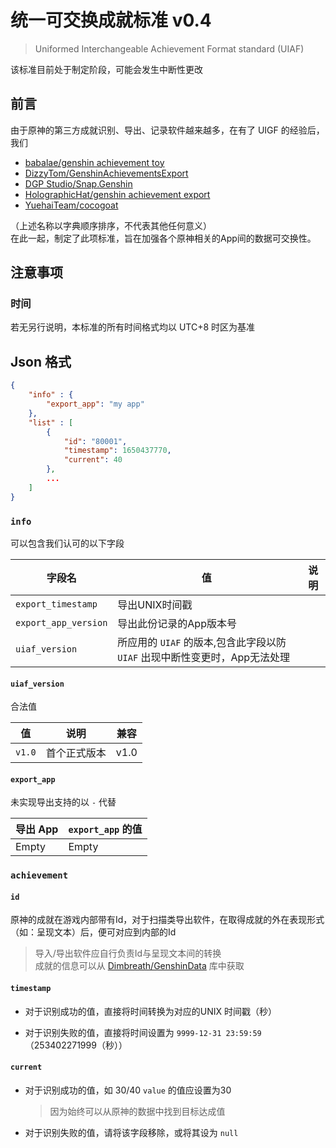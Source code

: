 # 统一可交换成就标准 v0.4

> Uniformed Interchangeable Achievement Format standard (UIAF)

该标准目前处于制定阶段，可能会发生中断性更改

## 前言

由于原神的第三方成就识别、导出、记录软件越来越多，在有了 UIGF 的经验后，
我们

* [babalae/genshin achievement toy](https://github.com/babalae/genshin-achievement-toy)
* [DizzyTom/GenshinAchievementsExport](https://github.com/DizzyTom/GenshinAchievementsExport)
* [DGP Studio/Snap.Genshin](https://github.com/DGP-Studio/Snap.Genshin)
* [HolographicHat/genshin achievement export](https://github.com/HolographicHat/genshin-achievement-export)
* [YuehaiTeam/cocogoat](https://github.com/YuehaiTeam/cocogoat)

（上述名称以字典顺序排序，不代表其他任何意义）  
在此一起，制定了此项标准，旨在加强各个原神相关的App间的数据可交换性。

## 注意事项

### 时间

若无另行说明，本标准的所有时间格式均以 UTC+8 时区为基准

## Json 格式

```json
{
    "info" : {
        "export_app": "my app"
    },
    "list" : [
        {
            "id": "80001",
            "timestamp": 1650437770,
            "current": 40
        },
        ...
    ]
}
```

### `info` 

可以包含我们认可的以下字段

|字段名|值|说明|
|-|-|-|
|`export_timestamp`|导出UNIX时间戳||
|`export_app_version`|导出此份记录的App版本号||
|`uiaf_version`|所应用的 `UIAF` 的版本,包含此字段以防 `UIAF` 出现中断性变更时，App无法处理||

#### `uiaf_version`

合法值

|值|说明|兼容|
|-|-|-|
|`v1.0`|首个正式版本|v1.0|

#### `export_app`

未实现导出支持的以 `-` 代替

|导出 App|`export_app` 的值|
|-|-|
|Empty|Empty|
### `achievement`

#### `id`

原神的成就在游戏内部带有Id，对于扫描类导出软件，在取得成就的外在表现形式（如：呈现文本）后，便可对应到内部的Id

> 导入/导出软件应自行负责Id与呈现文本间的转换  
> 成就的信息可以从 [Dimbreath/GenshinData](https://github.com/Dimbreath/GenshinData) 库中获取

#### `timestamp`

* 对于识别成功的值，直接将时间转换为对应的UNIX 时间戳（秒）

* 对于识别失败的值，直接将时间设置为 `9999-12-31 23:59:59`（253402271999（秒））

#### `current`

* 对于识别成功的值，如 30/40 `value` 的值应设置为30

    > 因为始终可以从原神的数据中找到目标达成值

* 对于识别失败的值，请将该字段移除，或将其设为 `null`
